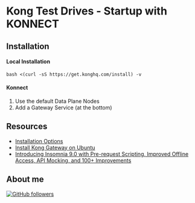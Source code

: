 # Kong Test Drives - Startup with KONNECT

## Installation


#### Local Installation

```shell
bash <(curl -sS https://get.konghq.com/install) -v 
```

#### Konnect

1.  Use the default Data Plane Nodes
2.  Add a Gateway Service (at the bottom)

## Resources

-   [Installation Options](https://docs.konghq.com/gateway/latest/install/)
-   [Install Kong Gateway on Ubuntu](https://docs.konghq.com/gateway/3.5.x/install/linux/ubuntu/)
-   [Introducing Insomnia 9.0 with Pre-request Scripting, Improved Offline Access, API Mocking, and 100+ Improvements](https://konghq.com/blog/product-releases/insomnia-9-0-pre-request-scripting-api-mocking)

## About me

[![GitHub followers](https://img.shields.io/github/followers/jesperancinha.svg?label=Jesperancinha&style=for-the-badge&logo=github&color=grey "GitHub")](https://github.com/jesperancinha)
